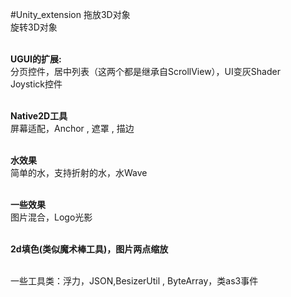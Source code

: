 #Unity_extension
拖放3D对象</br>
旋转3D对象</br></br>

<b>UGUI的扩展:</b></br>
分页控件，居中列表（这两个都是继承自ScrollView），UI变灰Shader</br>
Joystick控件</br></br>

<b>Native2D工具</b></br>
屏幕适配，Anchor , 遮罩 , 描边</br></br>

<b>水效果</b></br>
简单的水，支持折射的水，水Wave</br></br>

<b>一些效果</b></br>
图片混合，Logo光影</br></br>

<b>2d填色(类似魔术棒工具)，图片两点缩放</b></br></br>

一些工具类：浮力，JSON,BesizerUtil , ByteArray，类as3事件</br>